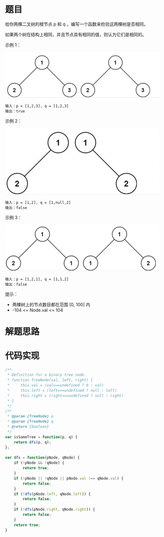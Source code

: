 # 题目

给你两棵二叉树的根节点 p 和 q ，编写一个函数来检验这两棵树是否相同。

如果两个树在结构上相同，并且节点具有相同的值，则认为它们是相同的。

示例 1：

![100-1](./image/100-1.png)

```
输入：p = [1,2,3], q = [1,2,3]
输出：true
```

示例 2：

![100-2](./image/100-2.png)

```
输入：p = [1,2], q = [1,null,2]
输出：false
```

示例 3：

![100-3](./image/100-3.png)

```
输入：p = [1,2,1], q = [1,1,2]
输出：false
```

提示：

- 两棵树上的节点数目都在范围 [0, 100] 内
- -104 <= Node.val <= 104

# 解题思路

# 代码实现

```javaScript
/**
 * Definition for a binary tree node.
 * function TreeNode(val, left, right) {
 *     this.val = (val===undefined ? 0 : val)
 *     this.left = (left===undefined ? null : left)
 *     this.right = (right===undefined ? null : right)
 * }
 */
/**
 * @param {TreeNode} p
 * @param {TreeNode} q
 * @return {boolean}
 */
var isSameTree = function(p, q) {
    return dfs(p, q);
};

var dfs = function(pNode, qNode) {
    if (!pNode && !qNode) {
        return true;
    }
    if (!pNode || !qNode || pNode.val !== qNode.val) {
        return false;
    }
    if (!dfs(pNode.left, qNode.left)) {
        return false;
    }
    if (!dfs(pNode.right, qNode.right)) {
        return false;
    }
    return true;
}
```
